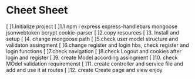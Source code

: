 # Cheet Sheet


[ ]1.Initialize project
[ ]1.1 npm i express express-handlebars mongoose jsonwebtoken bcrypt cookie-parser
[ ]2.copy resources
[ ]3. Install and setup 
[ ]4. change mongoose path
[ ]5.check user model structure and validaton  assingment
[ ]6.change register and login hbs, check register and login functions
[ ]7.check navigation
[ ]8.check Logout and cookies after login and register
[ ]9. create Model according assingment 
[ ]10. check MOdel validation requiremenst
[ ]11. create controller and service file and add and use it at routes
[ ]12. create Create page and view 
 enjoy

